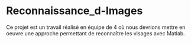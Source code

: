 # Reconnaissance_d-Images
Ce projet est un travail réalisé en équipe de 4 où nous devrions mettre en oeuvre une approche permettant de reconnaître les visages avec Matlab.
